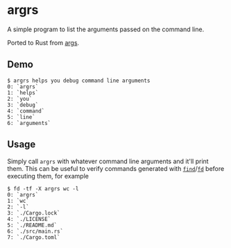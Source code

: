 # argrs

A simple program to list the arguments passed on the command line.

Ported to Rust from [args](https://github.com/FedericoStra/args).

## Demo

```
$ argrs helps you debug command line arguments
0: `argrs`
1: `helps`
2: `you`
3: `debug`
4: `command`
5: `line`
6: `arguments`
```

## Usage

Simply call `argrs` with whatever command line arguments and it'll print them.
This can be useful to verify commands generated with [`find`]/[`fd`] before executing them,
for example

```
$ fd -tf -X argrs wc -l
0: `argrs`
1: `wc`
2: `-l`
3: `./Cargo.lock`
4: `./LICENSE`
5: `./README.md`
6: `./src/main.rs`
7: `./Cargo.toml`
```

[`find`]: https://www.gnu.org/software/findutils/
[`fd`]: https://github.com/sharkdp/fd
